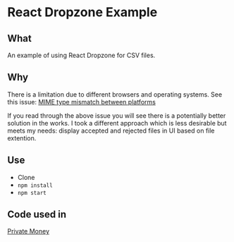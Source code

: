 # React Dropzone Example

## What

An example of using React Dropzone for CSV files.

## Why

There is a limitation due to different browsers and operating systems. See this issue: [MIME type mismatch between platforms](https://github.com/react-dropzone/react-dropzone/issues/276)

If you read through the above issue you will see there is a potentially better solution in the works. I took a different approach which is less desirable but meets my needs: display accepted and rejected files in UI based on file extention.

## Use

- Clone
- `npm install`
- `npm start`

## Code used in

[Private Money](https://github.com/klequis/private-money-client)
